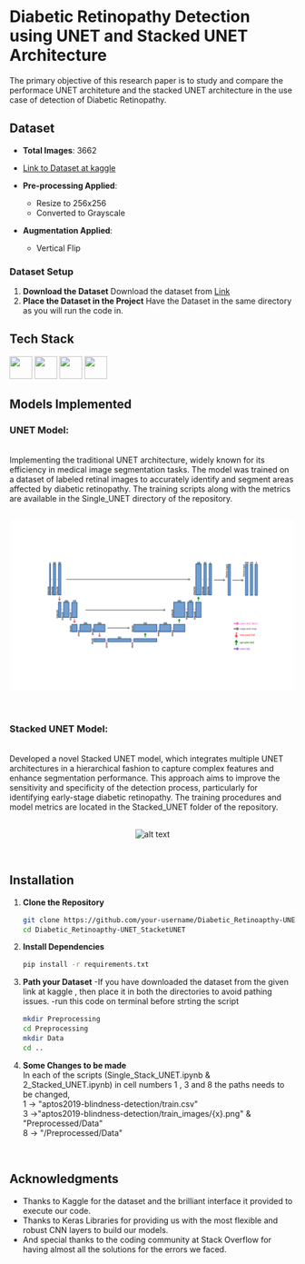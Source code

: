 # Diabetic Retinopathy Detection using UNET and Stacked UNET Architecture
The primary objective of this research paper is to study and compare the performace UNET architeture and the stacked UNET architecture in the use case of detection of Diabetic Retinopathy.

## Dataset

- **Total Images**: 3662
- [Link to Dataset at kaggle](https://www.kaggle.com/competitions/aptos2019-blindness-detection/overview)
- **Pre-processing Applied**:
  - Resize to 256x256 
  - Converted to Grayscale

- **Augmentation Applied**:
  - Vertical Flip
### Dataset Setup

1. **Download the Dataset**
   Download the dataset from [Link](https://www.kaggle.com/competitions/aptos2019-blindness-detection/overview)
2. **Place the Dataset in the Project**
   Have the Dataset in the same directory as you will run the code in.

## Tech Stack
<div><img src="https://img.icons8.com/?size=100&id=n3QRpDA7KZ7P&format=png&color=000000" height="40px" width="40px">
<img src="https://img.icons8.com/?size=100&id=13441&format=png&color=000000" height="40px" width="40px">
<img src="https://img.icons8.com/?size=100&id=bpip0gGiBLT1&format=png&color=000000" height="40px" width="40px">
<img src="https://upload.wikimedia.org/wikipedia/commons/a/ae/Keras_logo.svg" height="40px" width="40px">

## Models Implemented
### UNET Model:
<br> 
Implementing the traditional UNET architecture, widely known for its efficiency in medical image segmentation tasks. The model was trained on a dataset of labeled retinal images to accurately identify and segment areas affected by diabetic retinopathy. The training scripts along with the metrics are available in the Single_UNET directory of the repository.
</br>
</br>

<p align= "center">
  <img src="Architectures/UNET.png?raw=true" alt="alt text" width="500" height="300">
</p>

</br>

### Stacked UNET Model:
<br> 
Developed a novel Stacked UNET model, which integrates multiple UNET architectures in a hierarchical fashion to capture complex features and enhance segmentation performance. This approach aims to improve the sensitivity and specificity of the detection process, particularly for identifying early-stage diabetic retinopathy. The training procedures and model metrics are located in the Stacked_UNET folder of the repository.

</br>
</br>
<p align= "center">
  <img src="Architectures/UNET-2.png?raw=true" alt="alt text" width="900" height="300">
</p>
</br>

## Installation

1. **Clone the Repository**
   ```bash
   git clone https://github.com/your-username/Diabetic_Retinoapthy-UNET_StacketUNET.git
   cd Diabetic_Retinoapthy-UNET_StacketUNET

2. **Install Dependencies**
   ```bash
   pip install -r requirements.txt
3. **Path your Dataset**
   -If you have downloaded the dataset from the given link at kaggle , then place it in both the directories to avoid pathing issues.
  -run this code on terminal before strting the script
     ```bash
     mkdir Preprocessing
     cd Preprocessing
     mkdir Data
     cd ..
4. **Some Changes to be made**
   </br>In each of the scripts (Single_Stack_UNET.ipynb & 2_Stacked_UNET.ipynb) in cell numbers 1 , 3 and 8 the paths needs to be changed,</br> 1 -> "aptos2019-blindness-detection/train.csv"</br> 3 ->"aptos2019-blindness-detection/train_images/{x}.png" & "Preprocessed/Data" </br>8 -> "/Preprocessed/Data" 
  </br>

## Acknowledgments

- Thanks to Kaggle for the dataset and the brilliant interface it provided to execute our code.
- Thanks to Keras Libraries for providing us with the most flexible and robust CNN layers to build our models.
- And special thanks to the coding community at Stack Overflow for having almost all the solutions for the errors we faced.
